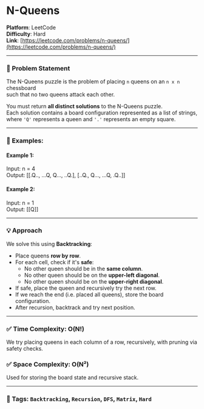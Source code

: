 # N-Queens

**Platform**: LeetCode  
**Difficulty**: Hard  
**Link**: [https://leetcode.com/problems/n-queens/](https://leetcode.com/problems/n-queens/)

---

### 🧠 Problem Statement

The N-Queens puzzle is the problem of placing `n` queens on an `n x n` chessboard  
such that no two queens attack each other.

You must return **all distinct solutions** to the N-Queens puzzle.  
Each solution contains a board configuration represented as a list of strings,  
where `'Q'` represents a queen and `'.'` represents an empty square.

---

### 🧪 Examples:

#### Example 1:
Input: n = 4  
Output: [[.Q.., ...Q, Q..., ..Q.], [..Q., Q..., ...Q, .Q..]]


#### Example 2:
Input: n = 1  
Output: [[Q]]


---

### 💡 Approach

We solve this using **Backtracking**:

- Place queens **row by row**.
- For each cell, check if it's **safe**:
    - No other queen should be in the **same column**.
    - No other queen should be on the **upper-left diagonal**.
    - No other queen should be on the **upper-right diagonal**.
- If safe, place the queen and recursively try the next row.
- If we reach the end (i.e. placed all queens), store the board configuration.
- After recursion, backtrack and try next position.

---

### ✅ Time Complexity: O(N!)
We try placing queens in each column of a row, recursively, with pruning via safety checks.

### ✅ Space Complexity: O(N²)
Used for storing the board state and recursive stack.

---

### 📌 Tags: `Backtracking`, `Recursion`, `DFS`, `Matrix`, `Hard`

